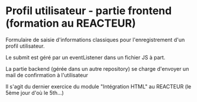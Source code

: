 # Profil utilisateur - partie frontend (formation au REACTEUR)

Formulaire de saisie d'informations classiques pour l'enregistrement d'un profil utilisateur.

Le submit est géré par un eventListener dans un fichier JS à part.

La partie backend (gérée dans un autre repository) se charge d'envoyer un mail de confirmation à l'utilisateur

Il s'agit du dernier exercice du module "Intégration HTML" au REACTEUR (le 5ème jour d'où le 5th...)
